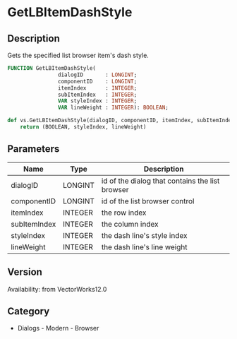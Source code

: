 # GetLBItemDashStyle

## Description
Gets the specified list browser item's dash style.

```pascal
FUNCTION GetLBItemDashStyle(
				dialogID       : LONGINT;
				componentID    : LONGINT;
				itemIndex      : INTEGER;
				subItemIndex   : INTEGER;
				VAR styleIndex : INTEGER;
				VAR lineWeight : INTEGER): BOOLEAN;
```

```python
def vs.GetLBItemDashStyle(dialogID, componentID, itemIndex, subItemIndex):
    return (BOOLEAN, styleIndex, lineWeight)
```

## Parameters
|Name|Type|Description|
|---|---|---|
|dialogID|LONGINT|id of the dialog that contains the list browser|
|componentID|LONGINT|id of the list browser control|
|itemIndex|INTEGER|the row index|
|subItemIndex|INTEGER|the column index|
|styleIndex|INTEGER|the dash line's style index|
|lineWeight|INTEGER|the dash line's line weight|

## Version
Availability: from VectorWorks12.0

## Category
* Dialogs - Modern - Browser

